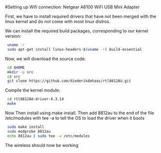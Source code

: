 #Setting up Wifi connection: Netgear A6100 WiFi USB Mini Adapter

First, we have to install required drivers that have not been merged with the linux kernel and do not come with most linux distros.

We can install the required build packages, corresponding to our kernel version:

```bash
 uname -r
 sudo apt-get install linux-headers-$(uname -r) build-essential
```

Now, we will download the source code: 

```bash
 cd $HOME
 mkdir -p src
 cd src
 git clone https://github.com/diederikdehaas/rtl8812AU.git
```

Compile the kernel module:

```bash
 cd rtl8812AU-driver-4.3.14
 make
```

Now Then install using make install. Then add 8812au to the end of the file /etc/modules with tee -a to tell the OS to load the driver when it boots

```bash
 sudo make install
 sudo modprobe 8812au
 echo 8812au | sudo tee -a /etc/modules
```

The wireless should now be working


